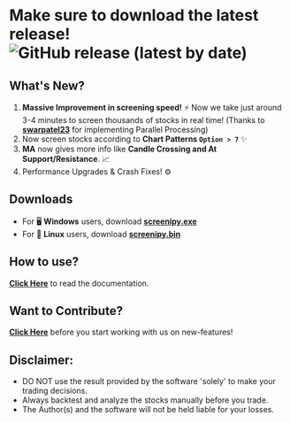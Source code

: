 # Make sure to download the latest release! ![GitHub release (latest by date)](https://img.shields.io/github/v/release/pranjal-joshi/Screeni-py)

## What's New?
1. **Massive Improvement in screening speed!** :zap: Now we take just around 3-4 minutes to screen thousands of stocks in real time! (Thanks to [**swarpatel23**](https://github.com/swarpatel23) for implementing Parallel Processing)
2. Now screen stocks according to **Chart Patterns `Option > 7`** :sparkles:
3. **MA** now gives more info like **Candle Crossing and At Support/Resistance**. :chart_with_upwards_trend:
4. Performance Upgrades & Crash Fixes! :gear:

## Downloads
* For :desktop_computer: **Windows** users, download **[screenipy.exe](https://github.com/pranjal-joshi/Screeni-py/releases/download/1.16/screenipy.exe)**
* For :penguin: **Linux** users, download **[screenipy.bin](https://github.com/pranjal-joshi/Screeni-py/releases/download/1.16/screenipy.bin)**

## How to use?

[**Click Here**](https://github.com/pranjal-joshi/Screeni-py) to read the documentation.

## Want to Contribute?

[**Click Here**](https://github.com/pranjal-joshi/Screeni-py/blob/main/CONTRIBUTING.md) before you start working with us on new-features!

## Disclaimer:
* DO NOT use the result provided by the software 'solely' to make your trading decisions.
* Always backtest and analyze the stocks manually before you trade.
* The Author(s) and the software will not be held liable for your losses.